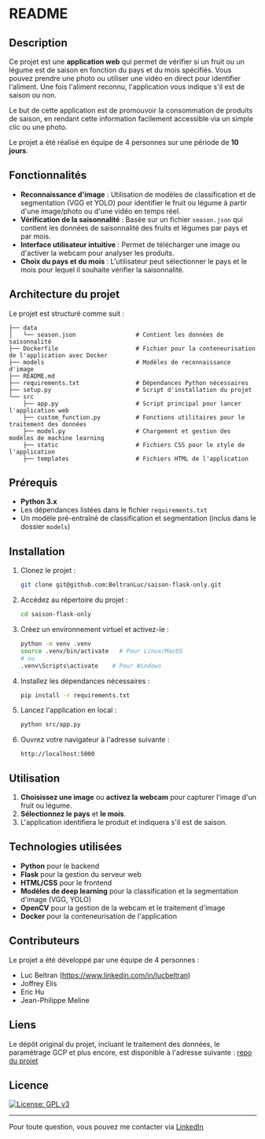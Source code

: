 
# README

## Description

Ce projet est une **application web** qui permet de vérifier si un fruit ou un légume est de saison en fonction du pays et du mois spécifiés. Vous pouvez prendre une photo ou utiliser une vidéo en direct pour identifier l'aliment. Une fois l'aliment reconnu, l'application vous indique s'il est de saison ou non.

Le but de cette application est de promouvoir la consommation de produits de saison, en rendant cette information facilement accessible via un simple clic ou une photo.

Le projet a été réalisé en équipe de 4 personnes sur une période de **10 jours**.

## Fonctionnalités

- **Reconnaissance d'image** : Utilisation de modèles de classification et de segmentation (VGG et YOLO) pour identifier le fruit ou légume à partir d'une image/photo ou d'une vidéo en temps réel.
- **Vérification de la saisonnalité** : Basée sur un fichier `season.json` qui contient les données de saisonnalité des fruits et légumes par pays et par mois.
- **Interface utilisateur intuitive** : Permet de télécharger une image ou d'activer la webcam pour analyser les produits.
- **Choix du pays et du mois** : L'utilisateur peut sélectionner le pays et le mois pour lequel il souhaite vérifier la saisonnalité.

## Architecture du projet

Le projet est structuré comme suit :

```
├── data
│   └── season.json                 # Contient les données de saisonnalité
├── Dockerfile                      # Fichier pour la conteneurisation de l'application avec Docker
├── models                          # Modèles de reconnaissance d'image
├── README.md                       
├── requirements.txt                # Dépendances Python nécessaires
├── setup.py                        # Script d'installation du projet
└── src
    ├── app.py                      # Script principal pour lancer l'application web
    ├── custom_function.py          # Fonctions utilitaires pour le traitement des données
    ├── model.py                    # Chargement et gestion des modèles de machine learning
    ├── static                      # Fichiers CSS pour le style de l'application
    ├── templates                   # Fichiers HTML de l'application
```

## Prérequis

- **Python 3.x**
- Les dépendances listées dans le fichier `requirements.txt`
- Un modèle pré-entraîné de classification et segmentation (inclus dans le dossier `models`)

## Installation

1. Clonez le projet :

   ```bash
   git clone git@github.com:BeltranLuc/saison-flask-only.git
   ```

2. Accédez au répertoire du projet :

   ```bash
   cd saison-flask-only
   ```

3. Créez un environnement virtuel et activez-le :

   ```bash
   python -m venv .venv
   source .venv/bin/activate   # Pour Linux/MacOS
   # ou
   .venv\Scripts\activate    # Pour Windows
   ```

4. Installez les dépendances nécessaires :

   ```bash
   pip install -r requirements.txt
   ```

5. Lancez l'application en local :

   ```bash
   python src/app.py
   ```

6. Ouvrez votre navigateur à l'adresse suivante :

   ```
   http://localhost:5000
   ```

## Utilisation

1. **Choisissez une image** ou **activez la webcam** pour capturer l'image d'un fruit ou légume.
2. **Sélectionnez le pays** et **le mois**.
3. L'application identifiera le produit et indiquera s'il est de saison.

## Technologies utilisées

- **Python** pour le backend
- **Flask** pour la gestion du serveur web
- **HTML/CSS** pour le frontend
- **Modèles de deep learning** pour la classification et la segmentation d'image (VGG, YOLO)
- **OpenCV** pour la gestion de la webcam et le traitement d'image
- **Docker** pour la conteneurisation de l'application

## Contributeurs

Le projet a été développé par une équipe de 4 personnes :

- Luc Beltran (https://www.linkedin.com/in/lucbeltran)
- Joffrey Elis
- Eric Hu
- Jean-Philippe Meline

## Liens

Le dépôt original du projet, incluant le traitement des données, le paramétrage GCP et plus encore, est disponible à l'adresse suivante :
[repo du projet](git@github.com:M4DMojO/saison.git)


## Licence

[![License: GPL v3](https://img.shields.io/badge/License-GPLv3-blue.svg)](https://www.gnu.org/licenses/gpl-3.0)

---

Pour toute question, vous pouvez me contacter via [LinkedIn](https://www.linkedin.com/in/lucbeltran)
